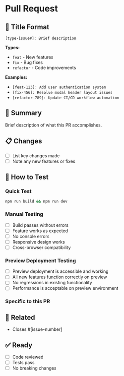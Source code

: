 # Pull Request

## 📝 Title Format

`[type-issue#]: Brief description`

**Types:**

- `feat` - New features
- `fix` - Bug fixes
- `refactor` - Code improvements

**Examples:**

- `[feat-123]: Add user authentication system`
- `[fix-456]: Resolve modal header layout issues`
- `[refactor-789]: Update CI/CD workflow automation`

## 🎯 Summary

Brief description of what this PR accomplishes.

## 📋 Changes

- [ ] List key changes made
- [ ] Note any new features or fixes

## 🧪 How to Test

### Quick Test

```bash
npm run build && npm run dev
```

### Manual Testing

- [ ] Build passes without errors
- [ ] Feature works as expected
- [ ] No console errors
- [ ] Responsive design works
- [ ] Cross-browser compatibility

### Preview Deployment Testing

- [ ] Preview deployment is accessible and working
- [ ] All new features function correctly on preview
- [ ] No regressions in existing functionality
- [ ] Performance is acceptable on preview environment

### Specific to this PR

<!-- Add 2-3 specific test steps for this PR -->

## 🔗 Related

- Closes #[issue-number]

## ✅ Ready

- [ ] Code reviewed
- [ ] Tests pass
- [ ] No breaking changes
